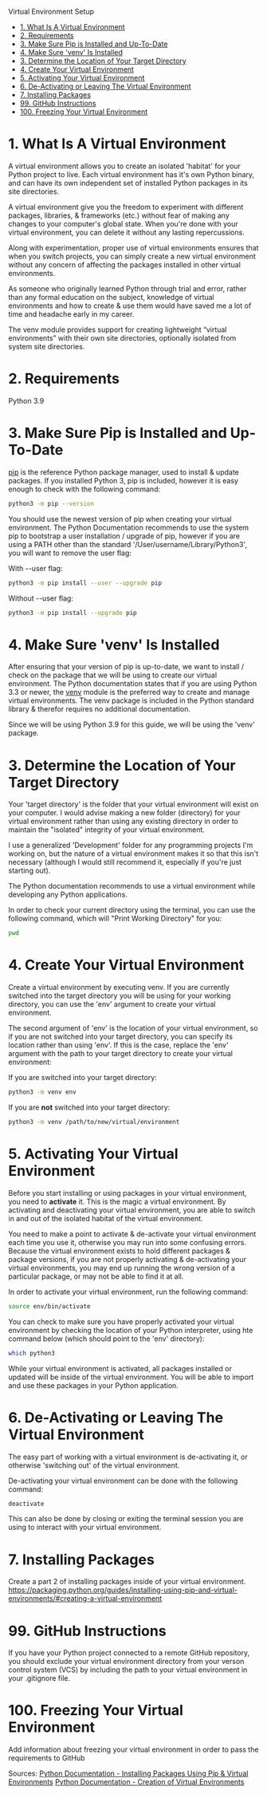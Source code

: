 Virtual Environment Setup

- [1. What Is A Virtual Environment](#1-what-is-a-virtual-environment)
- [2. Requirements](#2-requirements)
- [3. Make Sure Pip is Installed and Up-To-Date](#3-make-sure-pip-is-installed-and-up-to-date)
- [4. Make Sure 'venv' Is Installed](#4-make-sure-venv-is-installed)
- [3. Determine the Location of Your Target Directory](#3-determine-the-location-of-your-target-directory)
- [4. Create Your Virtual Environment](#4-create-your-virtual-environment)
- [5. Activating Your Virtual Environment](#5-activating-your-virtual-environment)
- [6. De-Activating or Leaving The Virtual Environment](#6-de-activating-or-leaving-the-virtual-environment)
- [7. Installing Packages](#7-installing-packages)
- [99. GitHub Instructions](#99-github-instructions)
- [100. Freezing Your Virtual Environment](#100-freezing-your-virtual-environment)

# 1. What Is A Virtual Environment

A virtual environment allows you to create an isolated 'habitat' for your Python project to live. Each virtual environment has it's own Python binary, and can have its own independent set of installed Python packages in its site directories.

A virtual environment give you the freedom to experiment with different packages, libraries, & frameworks (etc.) without fear of making any changes to your computer's global state. When you're done with your virtual environment, you can delete it without any lasting repercussions.

Along with experimentation, proper use of virtual environments ensures that when you switch projects, you can simply create a new virtual environment without any concern of affecting the packages installed in other virtual environments.

As someone who originally learned Python through trial and error, rather than any formal education on the subject, knowledge of virtual environments and how to create & use them would have saved me a lot of time and headache early in my career.

The venv module provides support for creating lightweight “virtual environments” with their own site directories, optionally isolated from system site directories.

# 2. Requirements

Python 3.9

# 3. Make Sure Pip is Installed and Up-To-Date

[pip](https://packaging.python.org/key_projects/#pip) is the reference Python package manager, used to install & update packages. If you installed Python 3, pip is included, however it is easy enough to check with the following command:

```bash
python3 -m pip --version
```

You should use the newest version of pip when creating your virtual environment. The Python Documentation recommends to use the system pip to bootstrap a user installation / upgrade of pip, however if you are using a PATH other than the standard '/User/username/Library/Python3', you will want to remove the user flag:

With --user flag:

```bash
python3 -m pip install --user --upgrade pip
```

Without --user flag:

```bash
python3 -m pip install --upgrade pip
```

# 4. Make Sure 'venv' Is Installed

After ensuring that your version of pip is up-to-date, we want to install / check on the package that we will be using to create our virtual environment. The Python documentation states that if you are using Python 3.3 or newer, the [venv](https://docs.python.org/3/library/venv.html#module-venv) module is the preferred way to create and manage virtual environments. The venv package is included in the Python standard library & therefor requires no additional documentation.

Since we will be using Python 3.9 for this guide, we will be using the 'venv' package.

# 3. Determine the Location of Your Target Directory

Your 'target directory' is the folder that your virtual environment will exist on your computer. I would advise making a new folder (directory) for your virtual environment rather than using any existing directory in order to maintain the "isolated" integrity of your virtual environment.

I use a generalized 'Development' folder for any programming projects I'm working on, but the nature of a virtual environment makes it so that this isn't necessary (although I would still recommend it, especially if you're just starting out).

The Python documentation recommends to use a virtual environment while developing any Python applications.

In order to check your current directory using the terminal, you can use the following command, which will "Print Working Directory" for you:

```bash
pwd
```

# 4. Create Your Virtual Environment

Create a virtual environment by executing venv. If you are currently switched into the target directory you will be using for your working directory, you can use the 'env' argument to create your virtual environment.

The second argument of 'env' is the location of your virtual environment, so if you are not switched into your target directory, you can specify its location rather than using 'env'. If this is the case, replace the 'env' argument with the path to your target directory to create your virtual environment:

If you are switched into your target directory:

```bash
python3 -m venv env
```

If you are **not** switched into your target directory:

```bash
python3 -m venv /path/to/new/virtual/environment
```

# 5. Activating Your Virtual Environment

Before you start installing or using packages in your virtual environment, you need to **activate** it. This is the magic a virtual environment. By activating and deactivating your virtual environment, you are able to switch in and out of the isolated habitat of the virtual environment.

You need to make a point to activate & de-activate your virtual environment each time you use it, otherwise you may run into some confusing errors. Because the virtual environment exists to hold different packages & package versions, if you are not properly activating & de-activating your virtual environments, you may end up running the wrong version of a particular package, or may not be able to find it at all.

In order to activate your virtual environment, run the following command:

```bash
source env/bin/activate
```

You can check to make sure you have properly activated your virtual environment by checking the location of your Python interpreter, using hte command below (which should point to the 'env' directory):

```bash
which python3
```

While your virtual environment is activated, all packages installed or updated will be inside of the virtual environment. You will be able to import and use these packages in your Python application.

<!-- Make a note about packages installed globally working without the venv being properlly updated -->

# 6. De-Activating or Leaving The Virtual Environment

The easy part of working with a virtual environment is de-activating it, or otherwise 'switching out' of the virtual environment.

De-activating your virtual environment can be done with the following command:

```bash
deactivate
```

This can also be done by closing or exiting the terminal session you are using to interact with your virtual environment.

# 7. Installing Packages

Create a part 2 of installing packages inside of your virtual environment.
<https://packaging.python.org/guides/installing-using-pip-and-virtual-environments/#creating-a-virtual-environment>

# 99. GitHub Instructions

If you have your Python project connected to a remote GitHub repository, you should exclude your virtual environment directory from your verson control system (VCS) by including the path to your virtual environment in your .gitignore file.

# 100. Freezing Your Virtual Environment

Add information about freezing your virtual environment in order to pass the requirements to GitHub

Sources:
[Python Documentation - Installing Packages Using Pip & Virtual Environments](https://packaging.python.org/guides/installing-using-pip-and-virtual-environments/#creating-a-virtual-environment)
[Python Documentation - Creation of Virtual Environments](https://docs.python.org/3/library/venv.html)
